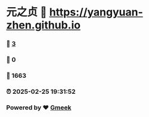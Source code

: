 # 元之贞 :link: https://yangyuan-zhen.github.io 
### :page_facing_up: [3](https://yangyuan-zhen.github.io/tag.html) 
### :speech_balloon: 0 
### :hibiscus: 1663 
### :alarm_clock: 2025-02-25 19:31:52 
### Powered by :heart: [Gmeek](https://github.com/Meekdai/Gmeek)
